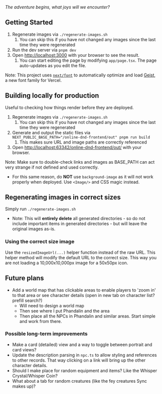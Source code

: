 _The adventure begins, what joys will we encounter?_

## Getting Started

1. Regenerate images via `./regenerate-images.sh `
    1. You can skip this if you have not changed any images since the last time they were regenerated
2. Run the dev server via `pnpm dev`
3. Open [http://localhost:3000](http://localhost:3000) with your browser to see the result.
    1. You can start editing the page by modifying `app/page.tsx`. The page auto-updates as you edit the file.

Note: This project uses [`next/font`](https://nextjs.org/docs/app/building-your-application/optimizing/fonts) to
automatically optimize and load [Geist](https://vercel.com/font), a new font family for Vercel.

## Building locally for production

Useful to checking how things render before they are deployed.

1. Regenerate images via `./regenerate-images.sh `
    1. You can skip this if you have not changed any images since the last time they were regenerated
2. Generate and output the static files via `NEXT_PUBLIC_BASE_PATH="/online-dnd-frontend/out" pnpm run build`
    1. This makes sure URL and image paths are correctly referenced
3. Open [http://localhost:63342/online-dnd-frontend/out/](http://localhost:63342/online-dnd-frontend/out/) with your
   browser.

Note: Make sure to double-check links and images as BASE_PATH can act very strange if not defined and used correctly.

- For this same reason, do **NOT** use `background-image` as it will not work properly when deployed. Use `<Image/>` and
  CSS magic instead.

## Regenerating images in correct sizes

Simply run `./regenerate-images.sh`

- Note: This will **entirely delete** all generated directories - so do not include important items in generated
  directories - but will leave the original images as-is.

### Using the correct size image

Use the `resizedImageUrl(...)` helper function instead of the raw URL. This helper method will modify the default URL to
the correct size. This way you are not loading a 10,000x10,000px image for a 50x50px icon.

## Future plans

- Add a world map that has clickable areas to enable players to 'zoom in' to that area or see character details (open in
  new tab on character list? prefill search?)
    - Will need to design a world map
    - Then see where I put Phandalin and the area
    - Then place all the NPCs in Phandalin and similar areas. Start simple and work from there.

### Possible long-term improvements

- Make a card (detailed) view and a way to toggle between portrait and card views?
- Update the description parsing in `npc.ts` to allow styling and references to other records. That way clicking on a
  link will bring up the other character details.
- Should I make place for random equipment and items? Like the Whisper Crystal/Whisper Coin?
- What about a tab for random creatures (like the fey creatures Sync makes up)?

